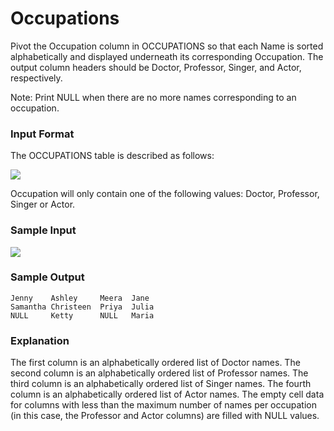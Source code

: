 # Occupations

Pivot the Occupation column in OCCUPATIONS so that each Name is sorted alphabetically and displayed underneath its corresponding Occupation. The output column headers should be Doctor, Professor, Singer, and Actor, respectively.

Note: Print NULL when there are no more names corresponding to an occupation.

### Input Format

The OCCUPATIONS table is described as follows:

<img src="https://s3.amazonaws.com/hr-challenge-images/12889/1443816414-2a465532e7-1.png" size=70%>

Occupation will only contain one of the following values: Doctor, Professor, Singer or Actor.

### Sample Input

<img src="https://s3.amazonaws.com/hr-challenge-images/12890/1443817648-1b2b8add45-2.png" size=70%>

### Sample Output

```
Jenny    Ashley     Meera  Jane
Samantha Christeen  Priya  Julia
NULL     Ketty      NULL   Maria
```

### Explanation

The first column is an alphabetically ordered list of Doctor names.
The second column is an alphabetically ordered list of Professor names.
The third column is an alphabetically ordered list of Singer names.
The fourth column is an alphabetically ordered list of Actor names.
The empty cell data for columns with less than the maximum number of names per occupation (in this case, the Professor and Actor columns) are filled with NULL values.